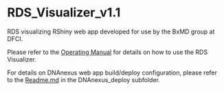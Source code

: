 # RDS_Visualizer_v1.1
RDS visualizing RShiny web app developed for use by the BxMD group at DFCI.

Please refer to the [Operating Manual](./docs/RDS_Visualizer_user_guide.pdf) for details on how to use the RDS Visualizer. 

For details on DNAnexus web app build/deploy configuration, please refer to the [Readme.md](./DNAnexus_deploy/Readme.md) in the DNAnexus_deploy subfolder.


